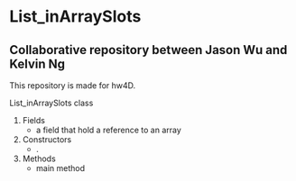 # List_inArraySlots
## Collaborative repository between Jason Wu and Kelvin Ng
This repository is made for hw4D. 

List_inArraySlots class
1. Fields
    - a field that hold a reference to an array
2. Constructors
    - .
3. Methods
    - main method

